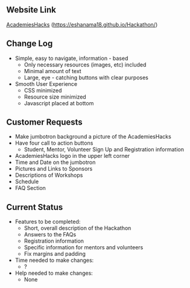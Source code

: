 ## Website Link
<a href="https://eshanama18.github.io/Hackathon/" target="_blank">AcademiesHacks</a> (https://eshanama18.github.io/Hackathon/)

## Change Log

-   Simple, easy to navigate, information - based
    -   Only necessary resources (images, etc) included
    -   Minimal amount of text
    -   Large, eye - catching buttons with clear purposes
-   Smooth User Experience
    -   CSS minimized
    -   Resource size minimized
    -   Javascript placed at bottom

## Customer Requests

- Make jumbotron background a picture of the AcademiesHacks
- Have four call to action buttons
    - Student, Mentor, Volunteer Sign Up and Registration information
- AcademiesHacks logo in the upper left corner
- Time and Date on the jumbotron
- Pictures and Links to Sponsors
- Descriptions of Workshops
- Schedule
- FAQ Section

## Current Status

- Features to be completed:
    - Short, overall description of the Hackathon
    - Answers to the FAQs
    - Registration information
    - Specific information for mentors and volunteers
    - Fix margins and padding
- Time needed to make changes:
    - ?
- Help needed to make changes:
    - None
